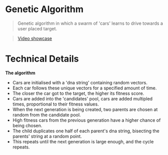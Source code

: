 # Genetic Algorithm
> Genetic algorithm in which a swarm of 'cars' learns to drive towards a user placed target.  
  
> [Video showcase]("https://youtu.be/oQ05nK9OzcY")

# Technical Details
**The algorithm**
- Cars are initialised with a 'dna string' containing random vectors.
- Each car follows these unique vectors for a specified amount of time.
- The closer the car got to the target, the higher its fitness score.
- Cars are added into the 'candidates' pool, cars are added multipled times, proportional to their fitness values.  
- When the next generation is being created, two parents are chosen at random from the candidate pool.
- High fitness cars from the previous generation have a higher chance of being chosen.
- The child duplicates one half of each parent's dna string, bisecting the parents' string at a random point.
- This repeats until the next generation is large enough, and the cycle repeats.

